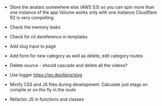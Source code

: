 * Store the avatars somewhere else (AWS S3) so you can spin more than one instance of the app
  Volume works only with one instance
  Cloudflare R2 is very compelling

* Check the memory leaks
* Check for nil dereference in templates
* Add slug input to page
* Add form for new category as well as delete, edit category routes
* Delete source - should cascade and delete all the videos?

* Use logger
  https://go.dev/blog/slog

* Minify CSS and JS files during development.
  Calculate just etags on compile or on the fly in the route

* Refactor JS in functions and classes
